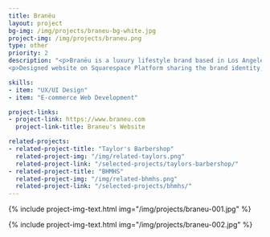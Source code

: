 ```yaml
---
title: Branëu
layout: project
bg-img: /img/projects/braneu-bg-white.jpg
project-img: /img/projects/braneu.png
type: other
priority: 2
description: "<p>Branëu is a luxury lifestyle brand based in Los Angeles, California.  The concept for this brand lies in sourcing high quality fabrics, minimal design with a luxury feel for men and women.</p>
<p>Designed website on Squarespace Platform sharing the brand identity, culture and products for sale.  We also design a monthly newsletter and manage all website maintenance.</p>"

skills:
- item: "UX/UI Design"
- item: "E-commerce Web Development"

project-links:
- project-link: https://www.braneu.com
  project-link-title: Braneu's Website

related-projects:
- related-project-title: "Taylor's Barbershop"
  related-project-img: "/img/related-taylors.png"
  related-project-link: "/selected-projects/taylors-barbershop/"
- related-project-title: "BHMHS"
  related-project-img: "/img/related-bhmhs.png"
  related-project-link: "/selected-projects/bhmhs/"
---
```


{% include project-img-text.html img="/img/projects/braneu-001.jpg" %}

{% include project-img-text.html img="/img/projects/braneu-002.jpg" %}